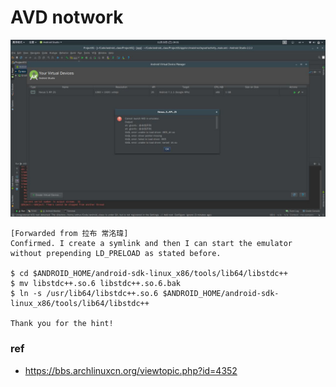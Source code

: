 # AVD notwork

![error_image](./image/error_image.jpg)

```
[Forwarded from 拉布 常洺瑋]
Confirmed. I create a symlink and then I can start the emulator without prepending LD_PRELOAD as stated before.

$ cd $ANDROID_HOME/android-sdk-linux_x86/tools/lib64/libstdc++
$ mv libstdc++.so.6 libstdc++.so.6.bak
$ ln -s /usr/lib64/libstdc++.so.6 $ANDROID_HOME/android-sdk-linux_x86/tools/lib64/libstdc++

Thank you for the hint!
```

### ref

* <https://bbs.archlinuxcn.org/viewtopic.php?id=4352>
